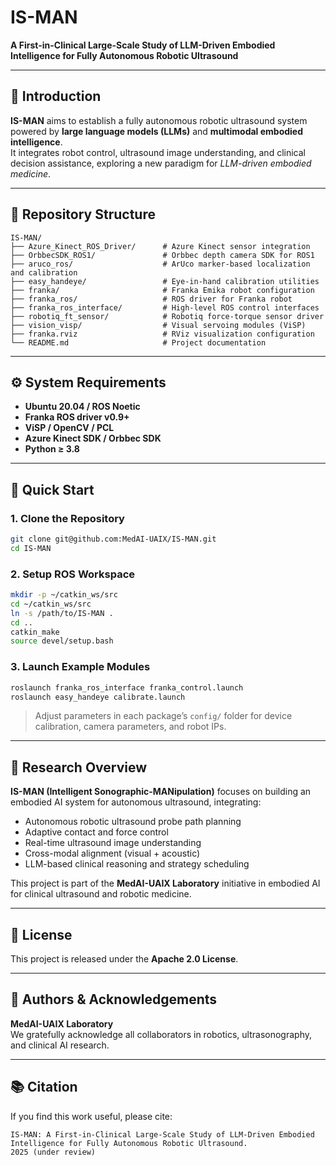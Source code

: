 # IS-MAN

**A First-in-Clinical Large-Scale Study of LLM-Driven Embodied Intelligence for Fully Autonomous Robotic Ultrasound**

---

## 🧠 Introduction

**IS-MAN** aims to establish a fully autonomous robotic ultrasound system powered by **large language models (LLMs)** and **multimodal embodied intelligence**.  
It integrates robot control, ultrasound image understanding, and clinical decision assistance, exploring a new paradigm for *LLM-driven embodied medicine*.

---

## 📁 Repository Structure

```text
IS-MAN/
├── Azure_Kinect_ROS_Driver/      # Azure Kinect sensor integration
├── OrbbecSDK_ROS1/               # Orbbec depth camera SDK for ROS1
├── aruco_ros/                    # ArUco marker-based localization and calibration
├── easy_handeye/                 # Eye-in-hand calibration utilities
├── franka/                       # Franka Emika robot configuration
├── franka_ros/                   # ROS driver for Franka robot
├── franka_ros_interface/         # High-level ROS control interfaces
├── robotiq_ft_sensor/            # Robotiq force-torque sensor driver
├── vision_visp/                  # Visual servoing modules (ViSP)
├── franka.rviz                   # RViz visualization configuration
└── README.md                     # Project documentation
```

---

## ⚙️ System Requirements

- **Ubuntu 20.04 / ROS Noetic**
- **Franka ROS driver v0.9+**
- **ViSP / OpenCV / PCL**
- **Azure Kinect SDK / Orbbec SDK**
- **Python ≥ 3.8**

---

## 🚀 Quick Start

### 1. Clone the Repository
```bash
git clone git@github.com:MedAI-UAIX/IS-MAN.git
cd IS-MAN
```

### 2. Setup ROS Workspace
```bash
mkdir -p ~/catkin_ws/src
cd ~/catkin_ws/src
ln -s /path/to/IS-MAN .
cd ..
catkin_make
source devel/setup.bash
```

### 3. Launch Example Modules
```bash
roslaunch franka_ros_interface franka_control.launch
roslaunch easy_handeye calibrate.launch
```

> Adjust parameters in each package’s `config/` folder for device calibration, camera parameters, and robot IPs.

---

## 🧩 Research Overview

**IS-MAN (Intelligent Sonographic-MANipulation)** focuses on building an embodied AI system for autonomous ultrasound, integrating:

- Autonomous robotic ultrasound probe path planning  
- Adaptive contact and force control  
- Real-time ultrasound image understanding  
- Cross-modal alignment (visual + acoustic)  
- LLM-based clinical reasoning and strategy scheduling  

This project is part of the **MedAI-UAIX Laboratory** initiative in embodied AI for clinical ultrasound and robotic medicine.

---

## 📄 License

This project is released under the **Apache 2.0 License**.  

---

## 👥 Authors & Acknowledgements

**MedAI-UAIX Laboratory**  
We gratefully acknowledge all collaborators in robotics, ultrasonography, and clinical AI research.

---

## 📚 Citation

If you find this work useful, please cite:

```
IS-MAN: A First-in-Clinical Large-Scale Study of LLM-Driven Embodied Intelligence for Fully Autonomous Robotic Ultrasound.  
2025 (under review)
```
